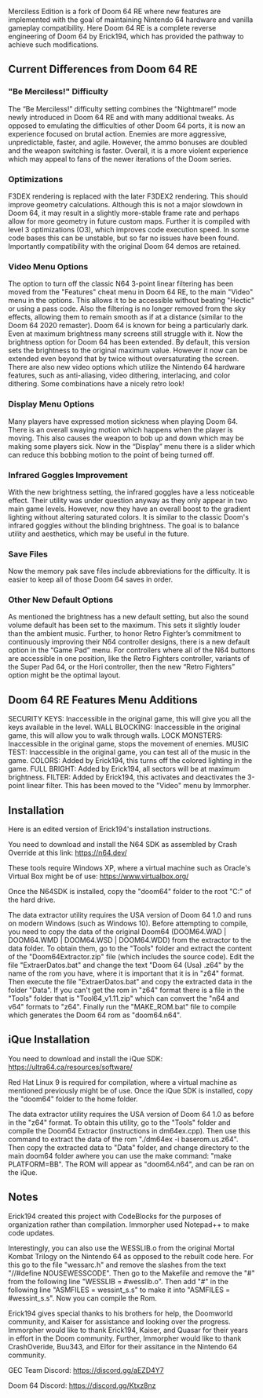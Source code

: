 Merciless Edition is a fork of Doom 64 RE where new features are implemented with the goal of maintaining Nintendo 64 hardware and vanilla gameplay compatibility. Here Doom 64 RE is a complete reverse engineering of Doom 64 by Erick194, which has provided the pathway to achieve such modifications.

## Current Differences from Doom 64 RE
### "Be Merciless!" Difficulty
The “Be Merciless!” difficulty setting combines the “Nightmare!” mode newly introduced in Doom 64 RE and with many additional tweaks. As opposed to emulating the difficulties of other Doom 64 ports, it is now an experience focused on brutal action. Enemies are more aggressive, unpredictable, faster, and agile. However, the ammo bonuses are doubled and the weapon switching is faster. Overall, it is a more violent experience which may appeal to fans of the newer iterations of the Doom series.

### Optimizations
F3DEX rendering is replaced with the later F3DEX2 rendering. This should improve geometry calculations. Although this is not a major slowdown in Doom 64, it may result in a slightly more-stable frame rate and perhaps allow for more geometry in future custom maps. Further it is compiled with level 3 optimizations (O3), which improves code execution speed. In some code bases this can be unstable, but so far no issues have been found. Importantly compatibility with the original Doom 64 demos are retained.

### Video Menu Options
The option to turn off the classic N64 3-point linear filtering has been moved from the "Features" cheat menu in Doom 64 RE, to the main "Video" menu in the options. This allows it to be accessible without beating "Hectic" or using a pass code. Also the filtering is no longer removed from the sky effects, allowing them to remain smooth as if at a distance (similar to the Doom 64 2020 remaster). Doom 64 is known for being a particularly dark. Even at maximum brightness many screens still struggle with it. Now the brightness option for Doom 64 has been extended. By default, this version sets the brightness to the original maximum value. However it now can be extended even beyond that by twice without oversaturating the screen. There are also new video options which utilize the Nintendo 64 hardware features, such as anti-aliasing, video dithering, interlacing, and color dithering. Some combinations have a nicely retro look!

### Display Menu Options
Many players have expressed motion sickness when playing Doom 64. There is an overall swaying motion which happens when the player is moving. This also causes the weapon to bob up and down which may be making some players sick. Now in the “Display” menu there is a slider which can reduce this bobbing motion to the point of being turned off. 

### Infrared Goggles Improvement
With the new brightness setting, the infrared goggles have a less noticeable effect. Their utility was under question anyway as they only appear in two main game levels. However, now they have an overall boost to the gradient lighting without altering saturated colors. It is similar to the classic Doom's infrared goggles without the blinding brightness. The goal is to balance utility and aesthetics, which may be useful in the future.

### Save Files
Now the memory pak save files include abbreviations for the difficulty. It is easier to keep all of those Doom 64 saves in order.

### Other New Default Options
As mentioned the brightness has a new default setting, but also the sound volume default has been set to the maximum. This sets it slightly louder than the ambient music. Further, to honor Retro Fighter’s commitment to continuously improving their N64 controller designs, there is a new default option in the “Game Pad” menu. For controllers where all of the N64 buttons are accessible in one position, like the Retro Fighters controller, variants of the Super Pad 64, or the Hori controller, then the new “Retro Fighters” option might be the optimal layout.

## Doom 64 RE Features Menu Additions
SECURITY KEYS: Inaccessible in the original game, this will give you all the keys available in the level.
WALL BLOCKING: Inaccessible in the original game, this will allow you to walk through walls.
LOCK MONSTERS: Inaccessible in the original game, stops the movement of enemies.
MUSIC TEST: Inaccessible in the original game, you can test all of the music in the game.
COLORS: Added by Erick194, this turns off the colored lighting in the game.
FULL BRIGHT: Added by Erick194, all sectors will be at maximum brightness.
FILTER: Added by Erick194, this activates and deactivates the 3-point linear filter. This has been moved to the "Video" menu by Immorpher.

## Installation
Here is an edited version of Erick194's installation instructions.

You need to download and install the N64 SDK as assembled by Crash Override at this link: https://n64.dev/

These tools require Windows XP, where a virtual machine such as Oracle's Virtual Box might be of use: https://www.virtualbox.org/

Once the N64SDK is installed, copy the "doom64" folder to the root "C:" of the hard drive.

The data extractor utility requires the USA version of Doom 64 1.0 and runs on modern Windows (such as Windows 10). Before attempting to compile, you need to copy the data of the original Doom64 (DOOM64.WAD | DOOM64.WMD | DOOM64.WSD | DOOM64.WDD) from the extractor to the data folder. To obtain them, go to the "Tools" folder and extract the content of the "Doom64Extractor.zip" file (which includes the source code). Edit the file "ExtraerDatos.bat" and change the text "Doom 64 (Usa) .z64" by the name of the rom you have, where it is important that it is in "z64" format. Then execute the file "ExtraerDatos.bat" and copy the extracted data in the folder "Data". If you can't get the rom in "z64" format there is a file in the "Tools" folder that is "Tool64_v1.11.zip" which can convert the "n64 and v64" formats to "z64".
Finally run the "MAKE_ROM.bat" file to compile which generates the Doom 64 rom as "doom64.n64".

## iQue Installation
You need to download and install the iQue SDK: https://ultra64.ca/resources/software/

Red Hat Linux 9 is required for compilation, where a virtual machine as mentioned previously might be of use. Once the iQue SDK is installed, copy the "doom64" folder to the home folder.

The data extractor utility requires the USA version of Doom 64 1.0 as before in the "z64" format. To obtain this utility, go to the "Tools" folder and compile the Doom64 Extractor (instructions in dm64ex.cpp). Then use this command to extract the data of the rom "./dm64ex -i baserom.us.z64". Then copy the extracted data to "Data" folder, and change directory to the main doom64 folder awhere you can use the make command: "make PLATFORM=BB". The ROM will appear as "doom64.n64", and can be ran on the iQue.

## Notes
Erick194 created this project with CodeBlocks for the purposes of organization rather than compilation. Immorpher used Notepad++ to make code updates.

Interestingly, you can also use the WESSLIB.o from the original Mortal Kombat Trilogy on the Nintendo 64 as opposed to the rebuilt code here. For this go to the file "wessarc.h" and remove the slashes from the text "//#define NOUSEWESSCODE". Then go to the Makefile and remove the "#" from the following line "WESSLIB = #wesslib.o". Then add "#" in the following line "ASMFILES = wessint_s.s" to make it into "ASMFILES = #wessint_s.s". Now you can compile the Rom.

Erick194 gives special thanks to his brothers for help, the Doomworld community, and Kaiser for assistance and looking over the progress. Immorpher would like to thank Erick194, Kaiser, and Quasar for their years in effort in the Doom community. Further, Immorpher would like to thank CrashOveride, Buu343, and Elfor for their assitance in the Nintendo 64 community.

GEC Team Discord:  https://discord.gg/aEZD4Y7

Doom 64 Discord: https://discord.gg/Ktxz8nz
